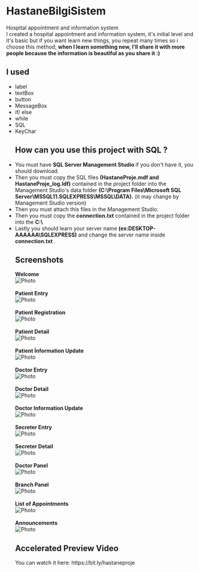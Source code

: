 <h1><strong> HastaneBilgiSistem </strong></h1>
Hospital appointment and information system
<br>
I created a hospital appointment and information system, it's initial level and it's basic but if you want learn new things, you repeat many times so i choose this method; 
<strong>when I learn something new, I'll share it with more people because the information is beautiful as you share it :)</strong>

<h2>I used</h2>
<ul>
<li>label</li>
<li>textBox</li>
<li>button</li>
<li>MessageBox</li>
<li>if/ else</li>
<li>while</li>
<li>SQL</li>
<li>KeyChar</li>
</lu>

<h2>How can you use this project with SQL ?</h2>
<lu>
<li>You must have <strong> SQL Server Management Studio </strong> if you don't have it, you should download.</li>
<li>Then you must copy the SQL files <strong>(HastaneProje.mdf and HastaneProje_log.ldf)</strong> 
contained in the project folder into the Management Studio's data folder <strong>(C:\Program Files\Microsoft SQL Server\MSSQL11.SQLEXPRESS\MSSQL\DATA).</strong> 
(it may change by Management Studio version)</li>
<li>Then you must attach this files in the Management Studio.</li>
<li>Then you must copy the <strong>connection.txt</strong> contained in the project folder into the <strong>C:\</strong></li>
<li>Lastly you should learn your server name <strong>(ex:DESKTOP-AAAAAA\SQLEXPRESS)</strong> and change the server name inside <strong>connection.txt</strong>
</lu>

<h2>Screenshots</h2>
<lu>
<strong>Welcome</strong>
<br>
<img src="https://github.com/mertcansulupinar/HastaneBilgiSistem/blob/master/welcome.png?raw=true" alt="Photo" title="welcome">
<br>
<br>
<strong>Patient Entry</strong>
<br>
<img src="https://github.com/mertcansulupinar/HastaneBilgiSistem/blob/master/patient%20entry.png?raw=true" alt="Photo" title="patient entry">
<br>
<br>
<strong>Patient Registration</strong>
<br>
<img src="https://github.com/mertcansulupinar/HastaneBilgiSistem/blob/master/patient%20registration.png?raw=true" alt="Photo" title="patient registration">
<br>
<br>
<strong>Patient Detail</strong>
<br>
<img src="https://github.com/mertcansulupinar/HastaneBilgiSistem/blob/master/patient%20detail.png?raw=true" alt="Photo" title="patient detail">
<br>
<br>
<strong>Patient İnformation Update</strong>
<br>
<img src="https://github.com/mertcansulupinar/HastaneBilgiSistem/blob/master/patient%20information%20update.png?raw=true" alt="Photo" title="patient information update">
<br>
<br>
<strong>Doctor Entry</strong>
<br>
<img src="https://github.com/mertcansulupinar/HastaneBilgiSistem/blob/master/doctor%20entry.png?raw=true" alt="Photo" title="doctor entry">
<br>
<br>
<strong>Doctor Detail</strong>
<br>
<img src="https://github.com/mertcansulupinar/HastaneBilgiSistem/blob/master/doctor%20detail.png?raw=true" alt="Photo" title="doctor detail">
<br>
<br>
<strong>Doctor Information Update</strong>
<br>
<img src="https://github.com/mertcansulupinar/HastaneBilgiSistem/blob/master/doctor%20information%20update.png?raw=true" alt="Photo" title="doctor information update">
<br>
<br>
<strong>Secreter Entry</strong>
<br>
<img src="https://github.com/mertcansulupinar/HastaneBilgiSistem/blob/master/secreter%20entry.png?raw=true" alt="Photo" title="secreter entry">
<br>
<br>
<strong>Secreter Detail</strong>
<br>
<img src="https://github.com/mertcansulupinar/HastaneBilgiSistem/blob/master/secreter%20detail.png?raw=true" alt="Photo" title="secreter detail">
<br>
<br>
<strong>Doctor Panel</strong>
<br>
<img src="https://github.com/mertcansulupinar/HastaneBilgiSistem/blob/master/doctor%20panel.png?raw=true" alt="Photo" title="doctor panel">
<br>
<br>
<strong>Branch Panel</strong>
<br>
<img src="https://github.com/mertcansulupinar/HastaneBilgiSistem/blob/master/branch%20panel.png?raw=true" alt="Photo" title="branch panel">
<br>
<br>
<strong>List of Appointments</strong>
<br>
<img src="https://github.com/mertcansulupinar/HastaneBilgiSistem/blob/master/list%20of%20appointments.png?raw=true" alt="Photo" title="list of appointments">
<br>
<br>
<strong>Announcements</strong>
<br>
<img src="https://github.com/mertcansulupinar/HastaneBilgiSistem/blob/master/announcements.png?raw=true" alt="Photo" title="announcements">
</lu>

<h2>Accelerated Preview Video</h2>
<lu>
You can watch it here: https://bit.ly/hastaneproje
</lu>
